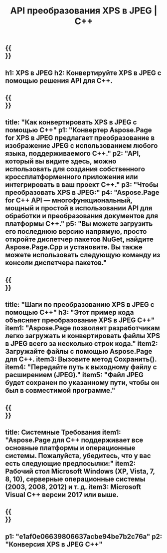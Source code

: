﻿---
translation: true
template: /_templates/_conversion-child-cpp.md
title: API преобразования XPS в JPEG | С++
url: /cpp/conversion/xps-to-jpeg/
description: Преобразование PS в JPEG, предоставленное Aspose.Page для решения C++ API. Работает в среде выполнения C++ для 32-разрядной версии Windows, 64-разрядной версии Windows и 64-разрядной версии Linux.
informat: XPS
outformat: JPEG
otherformats: EPS PS
---

{{<section banner>}}
---
h1: XPS в JPEG
h2: Конвертируйте XPS в JPEG с помощью решения API для C++.
---

{{<section overview>}}
---
title: "Как конвертировать XPS в JPEG с помощью C++"
p1: "Конвертер Aspose.Page for XPS в JPEG предлагает преобразование в изображение JPEG с использованием любого языка, поддерживаемого C++."
p2: "API, который вы видите здесь, можно использовать для создания собственного кроссплатформенного приложения или интегрировать в ваш проект C++."
p3: "Чтобы преобразовать XPS в JPEG:"
p4: "Aspose.Page for C++ API — многофункциональный, мощный и простой в использовании API для обработки и преобразования документов для платформы C++."
p5: "Вы можете загрузить его последнюю версию напрямую, просто откройте диспетчер пакетов NuGet, найдите Aspose.Page.Cpp и установите. Вы также можете использовать следующую команду из консоли диспетчера пакетов."
---

{{<section feature1>}}
---
title: "Шаги по преобразованию XPS в JPEG с помощью C++"
h3: "Этот пример кода объясняет преобразование XPS в JPEG C++"
item1: "Aspose.Page позволяет разработчикам легко загружать и конвертировать файлы XPS в JPEG всего за несколько строк кода."
item2: Загружайте файлы с помощью Aspose.Page для C++.
item3: Вызовите метод Сохранить().
item4: "Передайте путь к выходному файлу с расширением (JPEG)."
item5: "Файл JPEG будет сохранен по указанному пути, чтобы он был в совместимой программе."
---

{{<section feature2>}}
---
title: Системные Требования
item1: "Aspose.Page для C++ поддерживает все основные платформы и операционные системы. Пожалуйста, убедитесь, что у вас есть следующие предпосылки:"
item2: Рабочий стол Microsoft Windows (XP, Vista, 7, 8, 10), серверные операционные системы (2003, 2008, 2012) и т. д.
item3: Microsoft Visual C++ версии 2017 или выше.
---

{{<section gist>}}
---
p1: "e1af0e06639806637acbe94be7b2c76a"
p2: "Конверсия XPS в JPEG C++"
---
